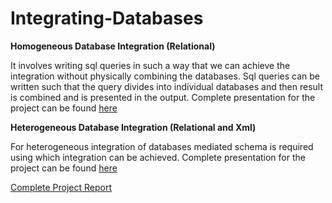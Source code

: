 # Integrating-Databases

**Homogeneous Database Integration (Relational)**

It involves writing sql queries in such a way that we can achieve the integration without physically combining the databases.
Sql queries can be written such that the query divides into individual databases and then result is combined and is presented in the output.
Complete presentation for the project can be found [here](https://drive.google.com/open?id=1GXD2jiHa5ESF8JNsfa2xgb7vPknk567mo0Rd0-wUzjs)



**Heterogeneous Database Integration (Relational and Xml)**

For heterogeneous integration of databases mediated schema is required using which integration can be achieved.
Complete presentation for the project can be found [here](https://drive.google.com/file/d/1NLwuwIMRnTKPKtDGjzEr7bR6ncKLBE-M/view?usp=sharing)



[Complete Project Report](https://drive.google.com/file/d/1K-Kss_al0Dg0YVledWJ1wU2GlZ59DGpF/view?usp=sharing)



